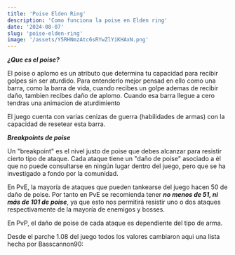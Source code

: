 ```yaml
---
title: 'Poise Elden Ring'
description: 'Como funciona la poise en Elden ring'
date: '2024-08-07'
slug: 'poise-elden-ring'
image: '/assets/Y5RHNmzAtc6sRYwZlYiKHAxN.png'
---
```

***¿Que es el poise?***

El poise o aplomo es un atributo que determina tu capacidad para recibir golpes sin ser aturdido. Para entenderlo mejor pensad en ello como una barra, como la barra de vida, cuando recibes un golpe ademas de recibir daño, tambien recibes daño de aplomo. 
Cuando esa barra llegue a cero tendras una animacion de aturdimiento

El juego cuenta con varias cenizas de guerra (habilidades de armas) con la capacidad de resetear esta barra.


***Breakpoints de poise***

Un "breakpoint" es el nivel justo de poise que debes alcanzar para resistir cierto tipo de ataque. Cada ataque tiene un "daño de poise" asociado a él que no puede consultarse en ningún lugar dentro del juego, pero que se ha investigado a fondo por la comunidad.

En PvE, la mayoría de ataques que pueden tankearse del juego hacen 50 de daño de poise. Por tanto en PvE se recomienda tener ***no menos de 51, ni más de 101 de poise***, ya que esto nos permitirá resistir uno o dos ataques respectivamente de la mayoría de enemigos y bosses.

En PvP, el daño de poise de cada ataque es dependiente del tipo de arma. 

Desde el parche 1.08 del juego todos los valores cambiaron aqui una lista hecha por Basscannon90: 
